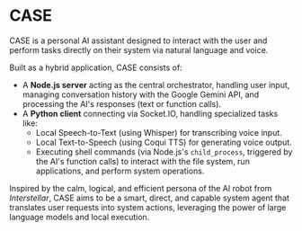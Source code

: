 # CASE

CASE is a personal AI assistant designed to interact with the user and perform tasks directly on their system via natural language and voice.

Built as a hybrid application, CASE consists of:
- A **Node.js server** acting as the central orchestrator, handling user input, managing conversation history with the Google Gemini API, and processing the AI's responses (text or function calls).
- A **Python client** connecting via Socket.IO, handling specialized tasks like:
    - Local Speech-to-Text (using Whisper) for transcribing voice input.
    - Local Text-to-Speech (using Coqui TTS) for generating voice output.
    - Executing shell commands (via Node.js's `child_process`, triggered by the AI's function calls) to interact with the file system, run applications, and perform system operations.

Inspired by the calm, logical, and efficient persona of the AI robot from *Interstellar*, CASE aims to be a smart, direct, and capable system agent that translates user requests into system actions, leveraging the power of large language models and local execution.
